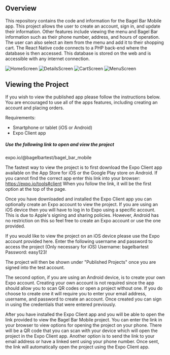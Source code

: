 <h2>Overview</h2>
This repository contains the code and information for the Bagel Bar Mobile app. This project allows the user to create
an account, sign in, and update their information. Other features include viewing the menu and Bagel Bar information such as
their phone number, address, and hours of operation. The user can also select an item from the menu and add it to their
shopping cart.
The React Native code connects to a PHP back-end where the database is then accessed. This database is stored on the web and is
accessible with any internet connection.

![HomeScreen](http://acad.kutztown.edu/~smagr173/GitHub/homeimg.png) ![DetailsScreen](http://acad.kutztown.edu/~smagr173/GitHub/details.png)
![CartScreen](http://acad.kutztown.edu/~smagr173/GitHub/cartImg.png) ![MenuScreen](http://acad.kutztown.edu/~smagr173/GitHub/menu.png)

<h2>Viewing the Project</h2>
If you wish to view the published app please follow the instructions below.
You are encouraged to use all of the apps features, including creating an account and placing orders.

Requirements:
 - Smartphone or tablet (iOS or Android)
 - Expo Client app
 
<h5>Use the following link to open and view the project</h5>
expo.io/@bagelbartest/bagel_bar_mobile
 
The fastest way to view the project is to first download the Expo Client app available on the App Store for iOS or the Google Play
store on Android. If you cannot find the correct app enter this link into your browser: https://expo.io/tools#client
When you follow the link, it will be the first option at the top of the page.

Once you have downloaded and installed the Expo Client app you can optionally create an Expo account to view the project. If you are
using an iOS device then you will have to log in to Expo using a specific account. This is due to Apple's signing and sharing
policies. However, Android has no restriction on this so feel free to create an Expo account or use the one provided.

If you would like to view the project on an iOS device please use the Expo account provided here.
Enter the following username and password to access the project (Only necessary for iOS)
Username: bagelbartest
Password: easy123!

The project will then be shown under "Published Projects" once you are signed into the test account.

The second option, if you are using an Android device, is to create your own Expo account. Creating your own account is not required
since the app should allow you to scan QR codes or open a project without one. If you do choose to create one it will require you to
enter your email address, username, and password to create an account. Once created you can sign in using the credentials that were
entered previously.

After you have installed the Expo Client app and you will be able to open the link provided to view the Bagel Bar Mobile project.
You can enter the link in your browser to view options for opening the project on your phone. There will be a QR code that you can
scan with your device which will open the project in the Expo Client app. Another option is to send the link to your email address
or have a linked sent using your phone number. Once sent, the link will automatically open the project using the Expo Client app.

<div>
